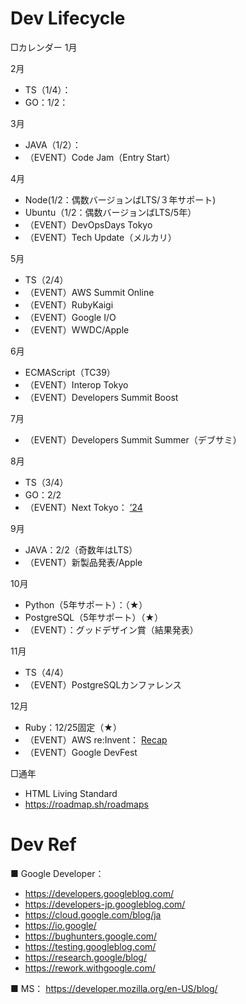 # Dev Lifecycle
□カレンダー
1月

2月
- TS（1/4）：
- GO：1/2：

3月
- JAVA（1/2）：
- （EVENT）Code Jam（Entry Start）

4月
- Node(1/2：偶数バージョンばLTS/３年サポート)
- Ubuntu（1/2：偶数バージョンばLTS/5年）
- （EVENT）DevOpsDays Tokyo
- （EVENT）Tech Update（メルカリ）

5月
- TS（2/4）
- （EVENT）AWS Summit Online
- （EVENT）RubyKaigi
- （EVENT）Google I/O
- （EVENT）WWDC/Apple

6月
- ECMAScript（TC39）
- （EVENT）Interop Tokyo
- （EVENT）Developers Summit Boost

7月
- （EVENT）Developers Summit Summer（デブサミ）

8月
- TS（3/4）
- GO：2/2
- （EVENT）Next Tokyo： [’24](https://goo.gle/3YMnwWv)

9月
- JAVA：2/2（奇数年はLTS）
- （EVENT）新製品発表/Apple

10月
- Python（5年サポート）：（★）
- PostgreSQL（5年サポート）（★）
- （EVENT）：グッドデザイン賞（結果発表）

11月
- TS（4/4）
- （EVENT）PostgreSQLカンファレンス

12月
- Ruby：12/25固定（★）
- （EVENT）AWS re:Invent： [Recap](https://aws.amazon.com/jp/events/reinvent-recap)
- （EVENT）Google DevFest 

□通年
- HTML Living Standard
- https://roadmap.sh/roadmaps

# Dev Ref
■ Google Developer：
- https://developers.googleblog.com/
- https://developers-jp.googleblog.com/
- https://cloud.google.com/blog/ja
- https://io.google/
- https://bughunters.google.com/
- https://testing.googleblog.com/
- https://research.google/blog/
- https://rework.withgoogle.com/

■ MS：
https://developer.mozilla.org/en-US/blog/
